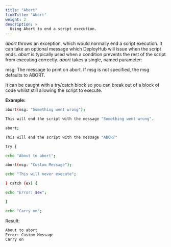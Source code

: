 ```yaml
---
title: "Abort"
linkTitle: "Abort"
weight: 2
description: >
  Using Abort to end a script execution.
---
```


_abort_ throws an exception, which would normally end a script execution. It can take an optional message which DeployHub will issue when the script ends. _abort_ is typically used when a condition prevents the rest of the script from executing correctly. _abort_ takes a single, named parameter:

msg: The message to print on abort. If msg is not specified, the msg defaults to ABORT.

It can be caught with a try/catch block so you can break out of a block of code whilst still allowing the script to execute.

**Example:**

```bash
abort(msg: "Something went wrong");

This will end the script with the message "Something went wrong".

abort;

This will end the script with the message "ABORT"

try {

echo "About to abort";

abort(msg: "Custom Message");

echo "This will never execute";

} catch (ex) {

echo "Error: $ex";

}

echo "Carry on";
```

Result:

```bash
About to abort
Error: Custom Message
Carry on
```
